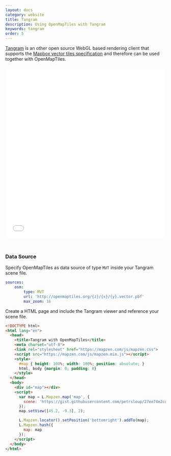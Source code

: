 ```yaml
---
layout: docs
category: website
title: Tangram
description: Using OpenMapTiles with Tangram
keywords: tangram
order: 5
---
```


[Tangram](https://mapzen.com/products/tangram/) is an other open source WebGL based
rendering client that supports the [Mapbox vector tiles specification](https://www.mapbox.com/vector-tiles/specification/)
and therefore can be used together with OpenMapTiles.

<iframe src="/maps/tangram.html" frameborder="0" scrolling="0" width="100%" height="540px" style="margin-bottom:25px;"></iframe>

### Data Source

Specify OpenMapTiles as data source of type `MVT` inside your Tangram scene file.

```yaml
sources:
    osm:
        type: MVT
        url: 'http://openmaptiles.org/{z}/{x}/{y}.vector.pbf'
        max_zoom: 16

```

Create a HTML page and include the Tangram viewer and reference your scene file.

```html
<!DOCTYPE html>
<html lang="en">
  <head>
    <title>Tangram with OpenMapTiles</title>
    <meta charset="utf-8">
    <link rel="stylesheet" href="https://mapzen.com/js/mapzen.css">
    <script src="https://mapzen.com/js/mapzen.min.js"></script>
    <style>
      #map { height: 100%; width: 100%; position: absolute; }
      html, body {margin: 0; padding: 0}
    </style>
  </head>
  <body>
    <div id="map"></div>
    <script>
      var map = L.Mapzen.map('map', {
        scene: 'https://gist.githubusercontent.com/petrsloup/27ee74e2cdebc7ac72129da3a89a440f/raw/19385aae40b9d0ba0a6c0ef1c3afe87f2743d54d/gistfile1.txt'
      });
      map.setView([45.2, -9.3], 2);

      L.Mapzen.locator().setPosition('bottomright').addTo(map);
      L.Mapzen.hash({
        map: map
      });
    </script>
  </body>
</html>
```
